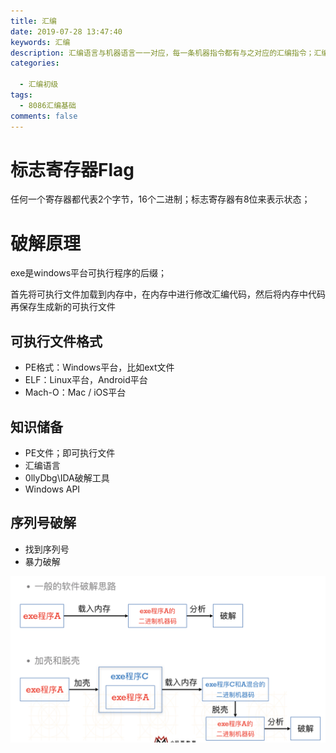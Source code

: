 ```yaml
---
title: 汇编
date: 2019-07-28 13:47:40
keywords: 汇编
description: 汇编语言与机器语言一一对应，每一条机器指令都有与之对应的汇编指令；汇编语言可以通过编译得到机器语言，机器语言可以通过反汇编得到汇编语言；高级语言可以通过编译得到汇编语言\机器语言，但汇编语言\机器语言几乎不可能还原成高级语言
categories: 

  - 汇编初级
tags:
  - 8086汇编基础
comments: false
---
```


# 标志寄存器Flag

任何一个寄存器都代表2个字节，16个二进制；标志寄存器有8位来表示状态；

# 破解原理

exe是windows平台可执行程序的后缀；

首先将可执行文件加载到内存中，在内存中进行修改汇编代码，然后将内存中代码再保存生成新的可执行文件

## 可执行文件格式

- PE格式：Windows平台，比如ext文件
- ELF：Linux平台，Android平台
- Mach-O：Mac / iOS平台

## 知识储备

- PE文件；即可执行文件
- 汇编语言
- 0llyDbg\IDA破解工具
- Windows API

## 序列号破解

- 找到序列号
- 暴力破解

![d](https://raw.githubusercontent.com/HaviLee/Blog-Images/master/高手/07282046.png)



